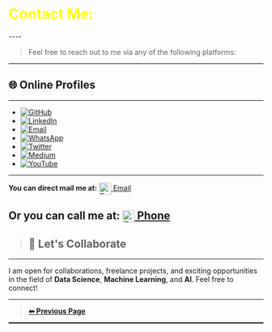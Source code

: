 <h1 style="color:yellow; font-size:2em;"><i class="fas fa-cogs"></i> Contact Me:</h1>
----

> Feel free to reach out to me via any of the following platforms:
<div style="height:1px; background-color:#000; margin:8px 0;"></div>

## **🌐 Online Profiles**

<div style="height:1px; background-color:#000; margin:8px 0;"></div>

- [![GitHub](https://img.shields.io/badge/GitHub-181717?style=flat&logo=github&logoColor=white)](https://github.com/hammadhanif267)
- [![LinkedIn](https://img.shields.io/badge/LinkedIn-0A66C2?style=flat&logo=linkedin&logoColor=white)](https://www.linkedin.com/in/hammad-hanif-153a182bb/)
- [![Email](https://img.shields.io/badge/Email-D14836?style=flat&logo=gmail&logoColor=white)](mailto:hamadhanif267@gmail.com)
- [![WhatsApp](https://img.shields.io/badge/WhatsApp-25D366?style=flat&logo=whatsapp&logoColor=white)](https://wa.me/+923017379199)
- [![Twitter](https://img.shields.io/badge/Twitter-1DA1F2?style=flat&logo=twitter&logoColor=white)](https://twitter.com/hammadhanif267)
- [![Medium](https://img.shields.io/badge/Medium-12100E?style=flat&logo=medium&logoColor=white)](https://medium.com/@hammadhanif267)
- [![YouTube](https://img.shields.io/badge/YouTube-FF0000?style=flat&logo=youtube&logoColor=white)](https://www.youtube.com/@hammadhanif267/community)

---

**You can direct mail me at:**
<a href="mailto:hamadhanif267@gmail.com" title="Email">
        <img src="https://cdn.jsdelivr.net/npm/@fortawesome/fontawesome-free@6.4.2/svgs/solid/envelope.svg" alt="Email" width="24" style="vertical-align:middle;"/> Email
    </a>

**Or you can call me at:**
<a href="tel:+923017379199" title="Phone">
        <img src="https://cdn.jsdelivr.net/npm/@fortawesome/fontawesome-free@6.4.2/svgs/solid/phone.svg" alt="Phone" width="24" style="vertical-align:middle;"/> Phone
    </a>
----

> ## **🤝 Let's Collaborate**

---
I am open for collaborations, freelance projects, and exciting opportunities in the field of **Data Science**, **Machine Learning**, and **AI**. Feel free to connect!

----

> [**⬅ Previous Page**](about.md)
<div style="height:1.5px; background-color:#000; margin:8px 0;"></div>